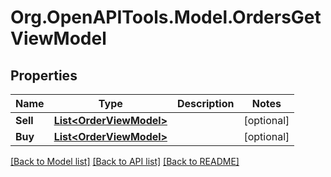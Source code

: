 # Org.OpenAPITools.Model.OrdersGetViewModel
## Properties

Name | Type | Description | Notes
------------ | ------------- | ------------- | -------------
**Sell** | [**List&lt;OrderViewModel&gt;**](OrderViewModel.md) |  | [optional] 
**Buy** | [**List&lt;OrderViewModel&gt;**](OrderViewModel.md) |  | [optional] 

[[Back to Model list]](../README.md#documentation-for-models) [[Back to API list]](../README.md#documentation-for-api-endpoints) [[Back to README]](../README.md)

